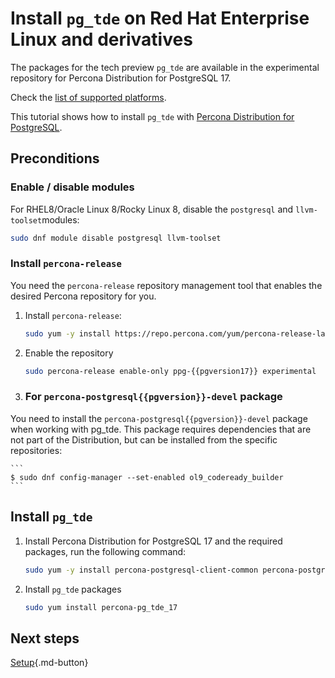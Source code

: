 # Install `pg_tde` on Red Hat Enterprise Linux and derivatives

The packages for the tech preview `pg_tde` are available in the experimental repository for Percona Distribution for PostgreSQL 17. 

Check the [list of supported platforms](install.md#__tabbed_1_2).

This tutorial shows how to install `pg_tde` with [Percona Distribution for PostgreSQL](https://docs.percona.com/postgresql/latest/index.html).

## Preconditions

### Enable / disable modules

For RHEL8/Oracle Linux 8/Rocky Linux 8, disable the ``postgresql``  and ``llvm-toolset``modules:    

```bash
sudo dnf module disable postgresql llvm-toolset
```

### Install `percona-release`

You need the `percona-release` repository management tool that enables the desired Percona repository for you.

1. Install `percona-release`:

    ```bash
    sudo yum -y install https://repo.percona.com/yum/percona-release-latest.noarch.rpm 
    ```

2. Enable the repository

    ```bash
    sudo percona-release enable-only ppg-{{pgversion17}} experimental
    ```

3. ### For `percona-postgresql{{pgversion}}-devel` package

You need to install the `percona-postgresql{{pgversion}}-devel` package when working with pg_tde. This package requires dependencies that are not part of the Distribution, but can be installed from the specific repositories:

    ```
    $ sudo dnf config-manager --set-enabled ol9_codeready_builder
    ```

## Install `pg_tde`

1. Install Percona Distribution for PostgreSQL 17 and the required packages, run the following command:

    ```bash
    sudo yum -y install percona-postgresql-client-common percona-postgresql-common percona-postgresql-server-dev-all percona-postgresql17 percona-postgresql17-contrib percona-postgresql17-devel percona-postgresql17-libs
    ```
    
2. Install `pg_tde` packages
        
    ```bash
    sudo yum install percona-pg_tde_17
    ```


## Next steps

[Setup](setup.md){.md-button}

